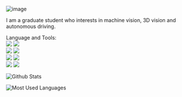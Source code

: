 ![image](https://user-images.githubusercontent.com/60308179/175886229-2bbd7496-9c2c-42a9-b118-a0e4452bb545.png)

I am a graduate student who interests in machine vision, 3D vision and autonomous driving.

Language and Tools:<br>
![](https://img.shields.io/badge/-c++-red?logo=c%2B%2B&style=social)   ![](https://img.shields.io/badge/-Python-orange?logo=Python&style=social) <br>
![](https://img.shields.io/badge/-CSharp-red?logo=CSharp&style=social)    ![](https://img.shields.io/badge/-PCL-green?logo=PCL&style=social) <br>
![](https://img.shields.io/badge/-OpenCV-green?logo=OpenCV&style=social)    ![](https://img.shields.io/badge/-ROS-brightgreen?logo=ROS&style=social)<br>
![](https://img.shields.io/badge/-CMake-brightgreen?logo=CMake&style=social)    ![](https://img.shields.io/badge/-Git-blue?logo=Git&style=social)<br>

![Github Stats](https://github-readme-stats.vercel.app/api?username=booksuper&show_icons=true&theme=dark&count_private=true)

![Most Used Languages](https://github-readme-stats.vercel.app/api/top-langs/?username=booksuper&theme=dark&layout=compact)

<!--
**booksuper/booksuper** is a ✨ _special_ ✨ repository because its `README.md` (this file) appears on your GitHub profile.

Here are some ideas to get you started:

- 🔭 I’m currently working on ...
- 🌱 I’m currently learning ...
- 👯 I’m looking to collaborate on ...
- 🤔 I’m looking for help with ...
- 💬 Ask me about ...
- 📫 How to reach me: ...
- 😄 Pronouns: ...
- ⚡ Fun fact: ...
-->
